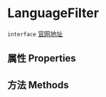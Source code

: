 # LanguageFilter
`interface` [官网地址](https://microsoft.github.io/monaco-editor/docs.html#interfaces/languages.LanguageFilter.html)
## 属性 Properties
## 方法 Methods

